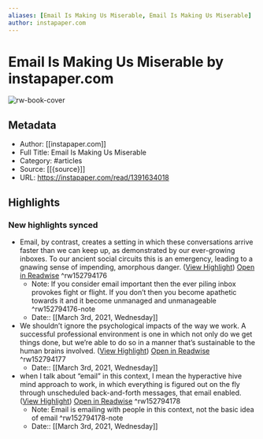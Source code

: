 ```yaml
---
aliases: [Email Is Making Us Miserable, Email Is Making Us Miserable]
author: instapaper.com
---
```

# Email Is Making Us Miserable by instapaper.com

![rw-book-cover](https://readwise-assets.s3.amazonaws.com/static/images/article3.5c705a01b476.png)

## Metadata
- Author: [[instapaper.com]]
- Full Title: Email Is Making Us Miserable
- Category: #articles
- Source: [[{source}]]
- URL: https://instapaper.com/read/1391634018

## Highlights
### New highlights synced
- Email, by contrast, creates a setting in which these conversations arrive faster than we can keep up, as demonstrated by our ever-growing inboxes. To our ancient social circuits this is an emergency, leading to a gnawing sense of impending, amorphous danger. ([View Highlight](https://instapaper.com/read/1391634018/15687949)) [Open in Readwise](https://readwise.io/open/152794176) ^rw152794176
    - Note: If you consider email important then the ever piling inbox provokes fight or flight. If you don’t then you become apathetic towards it and it become unmanaged and unmanageable ^rw152794176-note
    - Date:: [[March 3rd, 2021, Wednesday]]
- We shouldn’t ignore the psychological impacts of the way we work. A successful professional environment is one in which not only do we get things done, but we’re able to do so in a manner that’s sustainable to the human brains involved. ([View Highlight](https://instapaper.com/read/1391634018/15687952)) [Open in Readwise](https://readwise.io/open/152794177) ^rw152794177
    - Date:: [[March 3rd, 2021, Wednesday]]
- when I talk about “email” in this context, I mean the hyperactive hive mind approach to work, in which everything is figured out on the fly through unscheduled back-and-forth messages, that email enabled. ([View Highlight](https://instapaper.com/read/1391634018/15687960)) [Open in Readwise](https://readwise.io/open/152794178) ^rw152794178
    - Note: Email is emailing with people in this context, not the basic idea of email ^rw152794178-note
    - Date:: [[March 3rd, 2021, Wednesday]]
